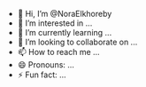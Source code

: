 - 👋 Hi, I’m @NoraElkhoreby
- 👀 I’m interested in ...
- 🌱 I’m currently learning ...
- 💞️ I’m looking to collaborate on ...
- 📫 How to reach me ...
- 😄 Pronouns: ...
- ⚡ Fun fact: ...

<!---
NoraElkhoreby/NoraElkhoreby is a ✨ special ✨ repository because its `README.md` (this file) appears on your GitHub profile.
You can click the Preview link to take a look at your changes.
--->
